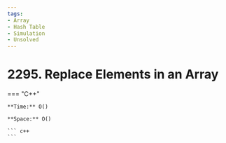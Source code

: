 ```yaml
---
tags:
- Array
- Hash Table
- Simulation
- Unsolved
---
```



# 2295. Replace Elements in an Array

=== "C++"

    **Time:** O()

    **Space:** O()

    ``` c++
    ```